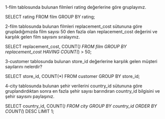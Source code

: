 1-film tablosunda bulunan filmleri rating değerlerine göre gruplayınız.

SELECT rating FROM film
GROUP BY rating;

2-film tablosunda bulunan filmleri replacement_cost sütununa göre grupladığımızda film sayısı 50 den fazla olan replacement_cost değerini ve karşılık gelen film sayısını sıralayınız.

SELECT replacement_cost, COUNT(*) FROM film
GROUP BY replacement_cost
HAVING COUNT(*) > 50;

3-customer tablosunda bulunan store_id değerlerine karşılık gelen müşteri sayılarını nelerdir? 

SELECT store_id, COUNT(*) FROM customer
GROUP  BY store_id;

4-city tablosunda bulunan şehir verilerini country_id sütununa göre gruplandırdıktan sonra en fazla şehir sayısı barındıran country_id bilgisini ve şehir sayısını paylaşınız.

SELECT country_id, COUNT(*) FROM city
GROUP BY country_id
ORDER BY COUNT(*) DESC
LIMIT 1; 